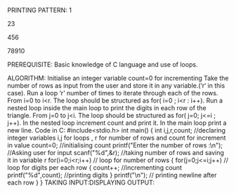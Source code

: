 PRINTING PATTERN:
1

23

456

78910

PREREQUISITE:
Basic knowledge of C language and use of loops.

ALGORITHM:
Initialise an integer variable count=0 for incrementing
Take the number of rows as input from the user  and store it in any variable.(‘r‘ in this case).
Run a loop ‘r’ number of times to iterate through each of the rows. From i=0 to i<r. The loop should be structured as for( i=0 ; i<r : i++).
 Run a nested loop inside the main loop to print the digits in each row of the triangle. From j=0 to j<i. The loop should be structured as for( j=0; j<=i ; j++).
In the nested loop increment count and print it.
In the main loop print a new line.
Code in C:
#include<stdio.h>
int main()
{
int i,j,r,count;                         //declaring integer variables i,j for loops , r for number of rows and count for increment in value
count=0;                                //initialising count
printf("Enter the number of rows :\n"); //Asking user for input
scanf("%d",&r);                       //taking number of rows and saving it in variable r
for(i=0;i<r;i++)                     // loop for number of rows
   {
      for(j=0;j<=i;j++)              // loop for digits per each row
        {
           count++;                 //incrementing count
           printf("%d",count);      //printing digits
        }
      printf("\n");                 // printing newline after each row
   }
}
TAKING INPUT:DISPLAYING OUTPUT:
